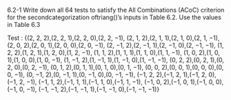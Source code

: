 6.2-1
Write down all 64 tests to satisfy the All Combinations (ACoC) criterion for the
secondcategorization oftriang()’s inputs in Table 6.2.  Use the values in Table 6.3

Test :
	{(2, 2, 2),(2, 2, 1),(2, 2, 0),(2, 2, −1),
	(2, 1, 2),(2, 1, 1),(2, 1, 0),(2, 1, −1),
	(2, 0, 2),(2, 0, 1),(2, 0, 0),(2, 0, −1),
	(2, −1, 2),(2, −1, 1),(2, −1, 0),(2, −1, −1),
	(1, 2, 2),(1, 2, 1),(1, 2, 0),(1, 2, −1),
	(1, 1, 2),(1, 1, 1),(1, 1, 0),(1, 1, −1),
	(1, 0, 2),(1, 0, 1),(1, 0, 0),(1, 0, −1),
	(1, −1, 2),(1, −1, 1),(1, −1, 0),(1, −1, −1),
	(0, 2, 2),(0, 2, 1),(0, 2, 0),(0, 2, −1),
	(0, 1, 2),(0, 1, 1),(0, 1, 0),(0, 1, −1),
	(0, 0, 2),(0, 0, 1),(0, 0, 0),(0, 0, −1),
	(0, −1, 2),(0, −1, 1),(0, −1, 0),(0, −1, −1),
	(−1, 2, 2),(−1, 2, 1),(−1, 2, 0),(−1, 2, −1),
	(−1, 1, 2),(−1, 1, 1),(−1, 1, 0),(−1, 1, −1),
	(−1, 0, 2),(−1, 0, 1),(−1, 0, 0),(−1, 0, −1),
	(−1, −1, 2),(−1, −1, 1),(−1, −1, 0),(−1, −1, −1)}


